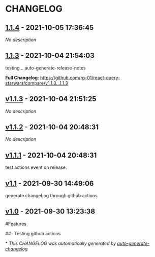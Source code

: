 # CHANGELOG

## [1.1.4](https://github.com/rp-01/react-query-starwars/releases/tag/1.1.4) - 2021-10-05 17:36:45

*No description*

## [1.1.3](https://github.com/rp-01/react-query-starwars/releases/tag/1.1.3) - 2021-10-04 21:54:03

testing....auto-generate-release-notes

**Full Changelog**: https://github.com/rp-01/react-query-starwars/compare/v1.1.3...1.1.3

## [v1.1.3](https://github.com/rp-01/react-query-starwars/releases/tag/v1.1.3) - 2021-10-04 21:51:25

*No description*

## [v1.1.2](https://github.com/rp-01/react-query-starwars/releases/tag/v1.1.2) - 2021-10-04 20:48:31

*No description*

## [v1.1.1](https://github.com/rp-01/react-query-starwars/releases/tag/v1.1.1) - 2021-10-04 20:48:31

test actions event on release.

## [v1.1](https://github.com/rp-01/react-query-starwars/releases/tag/v1.1) - 2021-09-30 14:49:06

generate changeLog through github actions

## [v1.0](https://github.com/rp-01/react-query-starwars/releases/tag/v1.0) - 2021-09-30 13:23:38

#Features

##- Testing github actions

\* *This CHANGELOG was automatically generated by [auto-generate-changelog](https://github.com/BobAnkh/auto-generate-changelog)*
